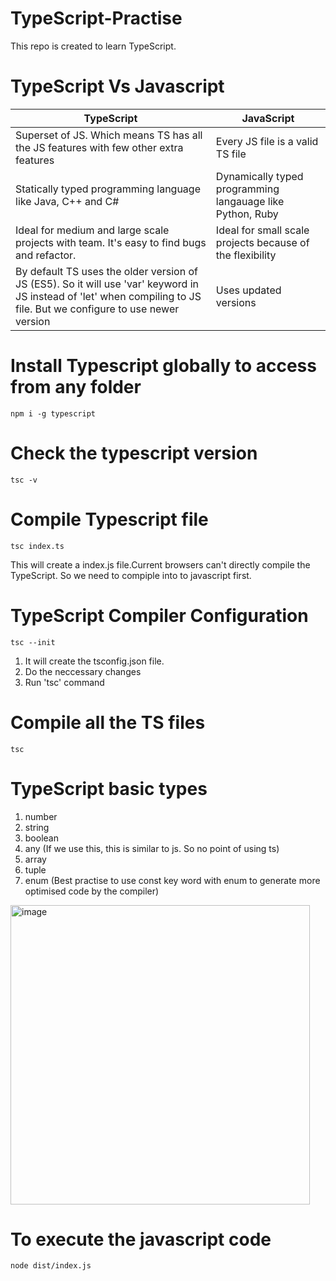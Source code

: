 # TypeScript-Practise
This repo is created to learn TypeScript.

# TypeScript Vs Javascript
| TypeScript | JavaScript |
|  ----------- | ----------- |
| Superset of JS. Which means TS has all the JS features with few other extra features | Every JS file is a valid TS file |
| Statically typed programming language like Java, C++ and C# | Dynamically typed programming langauage like Python, Ruby |
| Ideal for medium and large scale projects with team. It's easy to find bugs and refactor. | Ideal for small scale projects because of the flexibility |
| By default TS uses the older version of JS (ES5). So it will use 'var' keyword in JS instead of 'let' when compiling to JS file. But we configure to use newer version| Uses updated versions |

# Install Typescript globally to access from any folder
`npm i -g typescript`

# Check the typescript version
`tsc -v`

# Compile Typescript file
`tsc index.ts`

This will create a index.js file.Current browsers can't directly compile the TypeScript. So we need to compiple into to javascript first.

# TypeScript Compiler Configuration 
`tsc --init`

1. It will create the tsconfig.json file. 
2. Do the neccessary changes 
3. Run 'tsc' command 

# Compile all the TS files
`tsc`

# TypeScript basic types

1. number
2. string
3. boolean
4. any (If we use this, this is similar to js. So no point of using ts)
5. array 
6. tuple
7. enum (Best practise to use const key word with enum to generate more optimised code by the compiler)

<img width="479" alt="image" src="https://github.com/supuni9622/TypeScript-Practise/assets/45679457/27d13fb2-b928-432d-b67e-1cffdd63c62e">

# To execute the javascript code 

`node dist/index.js`
